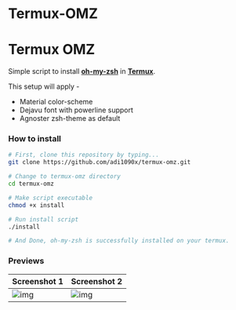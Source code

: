 # Termux-OMZ


# Termux OMZ

Simple script to install **[oh-my-zsh](https://ohmyz.sh)** in **[Termux](https://termux.com)**.

This setup will apply -
- Material color-scheme
- Dejavu font with powerline support
- Agnoster zsh-theme as default

### How to install

```bash
# First, clone this repository by typing...
git clone https://github.com/adi1090x/termux-omz.git

# Change to termux-omz directory
cd termux-omz

# Make script executable
chmod +x install

# Run install script
./install

# And Done, oh-my-zsh is successfully installed on your termux.
```

### Previews

|Screenshot 1|Screenshot 2|
|--|--|
|![img](.images/screen_1.jpg)|![img](.images/screen_2.jpg)|
